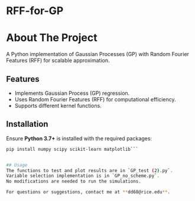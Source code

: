 # RFF-for-GP
# About The Project
A Python implementation of Gaussian Processes (GP) with Random Fourier Features (RFF) for scalable approximation.

## Features
- Implements Gaussian Process (GP) regression.
- Uses Random Fourier Features (RFF) for computational efficiency.
- Supports different kernel functions.


## Installation
Ensure **Python 3.7+** is installed with the required packages:
```bash
pip install numpy scipy scikit-learn matplotlib```


## Usage
The functions to test and plot results are in `GP_test (2).py`.  
Variable selection implementation is in `GP_no_scheme.py`.  
No modifications are needed to run the simulations.  

For questions or suggestions, contact me at **dd68@rice.edu**.  
